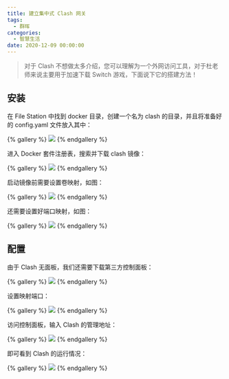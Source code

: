 ```yaml
---
title: 建立集中式 Clash 网关
tags:
  - 群晖
categories:
  - 智慧生活
date: 2020-12-09 00:00:00
---
```


> 对于 Clash 不想做太多介绍，您可以理解为一个外网访问工具，对于杜老师来说主要用于加速下载 Switch 游戏，下面说下它的搭建方法！

<!-- more -->

## 安装

在 File Station 中找到 docker 目录，创建一个名为 clash 的目录，并且将准备好的 config.yaml 文件放入其中：

{% gallery %}
![](https://cdn.dusays.com/2020/12/290-1.jpg)
{% endgallery %}

进入 Docker 套件注册表，搜索并下载 clash 镜像：

{% gallery %}
![](https://cdn.dusays.com/2020/12/290-2.jpg)
{% endgallery %}

启动镜像前需要设置卷映射，如图：

{% gallery %}
![](https://cdn.dusays.com/2020/12/290-3.jpg)
{% endgallery %}

还需要设置好端口映射，如图：

{% gallery %}
![](https://cdn.dusays.com/2020/12/290-4.jpg)
{% endgallery %}

## 配置

由于 Clash 无面板，我们还需要下载第三方控制面板：

{% gallery %}
![](https://cdn.dusays.com/2020/12/290-5.jpg)
{% endgallery %}

设置映射端口：

{% gallery %}
![](https://cdn.dusays.com/2020/12/290-6.jpg)
{% endgallery %}

访问控制面板，输入 Clash 的管理地址：

{% gallery %}
![](https://cdn.dusays.com/2020/12/290-7.jpg)
{% endgallery %}

即可看到 Clash 的运行情况：

{% gallery %}
![](https://cdn.dusays.com/2020/12/290-8.jpg)
{% endgallery %}